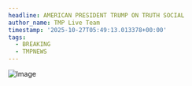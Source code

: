 ```yaml
---
headline: AMERICAN PRESIDENT TRUMP ON TRUTH SOCIAL
author_name: TMP Live Team
timestamp: '2025-10-27T05:49:13.013378+00:00'
tags:
  - BREAKING
  - TMPNEWS
---
```

![Image](https://i.ibb.co/7d1gqgrY/IMG-20251027-111743-400.jpg)
